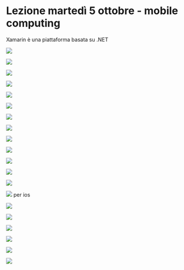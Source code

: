 # Lezione martedì 5 ottobre - mobile computing

Xamarin è una piattaforma basata su .NET

![](img1.png)

![](img2.png)

![](img3.png)

![](img4.png)

![](img5.png)

![](img6.png)

![](img7.png)

![](img8.png)

![](img9.png)

![](img10.png)

![](img11.png)

![](img12.png)

![](img13.png)

![](img14.png) per ios

![](img15.png)

![](img16.png)

![](img17.png)

![](img18.png)

![](img19.png)

![](imh20.png)
